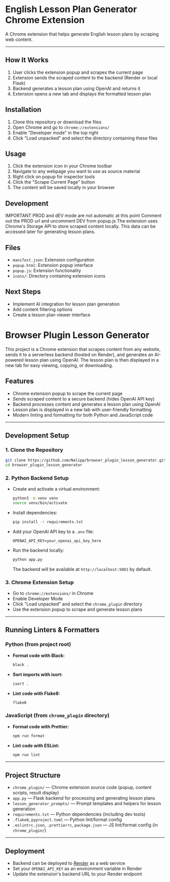 # English Lesson Plan Generator Chrome Extension

A Chrome extension that helps generate English lesson plans by scraping web content.

---

## How It Works
1. User clicks the extension popup and scrapes the current page
2. Extension sends the scraped content to the backend (Render or local Flask)
3. Backend generates a lesson plan using OpenAI and returns it
4. Extension opens a new tab and displays the formatted lesson plan



## Installation

1. Clone this repository or download the files
2. Open Chrome and go to `chrome://extensions/`
3. Enable "Developer mode" in the top right
4. Click "Load unpacked" and select the directory containing these files

## Usage

1. Click the extension icon in your Chrome toolbar
2. Navigate to any webpage you want to use as source material
3. Right click on popup for inspector tools
4. Click the "Scrape Current Page" button
5. The content will be saved locally in your browser

## Development

IMPORTANT
PROD and dEV mode are not automatic at this point
Comment out the PROD url and uncomment DEV from popup.js
The extension uses Chrome's Storage API to store scraped content locally. This data can be accessed later for generating lesson plans.

## Files

- `manifest.json`: Extension configuration
- `popup.html`: Extension popup interface
- `popup.js`: Extension functionality
- `icons/`: Directory containing extension icons

## Next Steps

- Implement AI integration for lesson plan generation
- Add content filtering options
- Create a lesson plan viewer interface

# Browser Plugin Lesson Generator

This project is a Chrome extension that scrapes content from any website, sends it to a serverless backend (hosted on Render), and generates an AI-powered lesson plan using OpenAI. The lesson plan is then displayed in a new tab for easy viewing, copying, or downloading.

## Features
- Chrome extension popup to scrape the current page
- Sends scraped content to a secure backend (hides OpenAI API key)
- Backend processes content and generates a lesson plan using OpenAI
- Lesson plan is displayed in a new tab with user-friendly formatting
- Modern linting and formatting for both Python and JavaScript code

---

## Development Setup

### 1. Clone the Repository
```bash
git clone https://github.com/Nalipp/browser_plugin_lesson_generator.git
cd browser_plugin_lesson_generator
```

### 2. Python Backend Setup
- Create and activate a virtual environment:
  ```bash
  python3 -m venv venv
  source venv/bin/activate
  ```
- Install dependencies:
  ```bash
  pip install -r requirements.txt
  ```
- Add your OpenAI API key to a `.env` file:
  ```env
  OPENAI_API_KEY=your_openai_api_key_here
  ```
- Run the backend locally:
  ```bash
  python app.py
  ```
  The backend will be available at `http://localhost:5001` by default.

### 3. Chrome Extension Setup
- Go to `chrome://extensions/` in Chrome
- Enable Developer Mode
- Click "Load unpacked" and select the `chrome_plugin` directory
- Use the extension popup to scrape and generate lesson plans


---

## Running Linters & Formatters

### Python (from project root)
- **Format code with Black:**
  ```bash
  black .
  ```
- **Sort imports with isort:**
  ```bash
  isort .
  ```
- **Lint code with Flake8:**
  ```bash
  flake8
  ```

### JavaScript (from `chrome_plugin` directory)
- **Format code with Prettier:**
  ```bash
  npm run format
  ```
- **Lint code with ESLint:**
  ```bash
  npm run lint
  ```

---

## Project Structure

- `chrome_plugin/` — Chrome extension source code (popup, content scripts, result display)
- `app.py` — Flask backend for processing and generating lesson plans
- `lesson_generator_prompts/` — Prompt templates and helpers for lesson generation
- `requirements.txt` — Python dependencies (including dev tools)
- `.flake8`, `pyproject.toml` — Python lint/format config
- `.eslintrc.json`, `.prettierrc`, `package.json` — JS lint/format config (in `chrome_plugin/`)

---

## Deployment
- Backend can be deployed to [Render](https://render.com/) as a web service
- Set your `OPENAI_API_KEY` as an environment variable in Render
- Update the extension's backend URL to your Render endpoint
